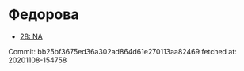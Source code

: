 # Федорова
- [28: NA](28.md)

Commit: bb25bf3675ed36a302ad864d61e270113aa82469
 fetched at: 20201108-154758
